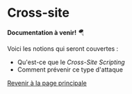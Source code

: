 # Cross-site

__Documentation à venir!__ 🪂

Voici les notions qui seront couvertes :

- Qu'est-ce que le _Cross-Site Scripting_
- Comment prévenir ce type d'attaque

[Revenir à la page principale](../README.md)
